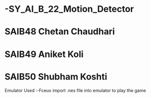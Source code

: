 # -SY_AI_B_22_Motion_Detector
# SAIB48 Chetan Chaudhari
# SAIB49 Aniket Koli
# SAIB50 Shubham Koshti


Emulator Used :-Fceux 
import .nes file into emulator to play the game
